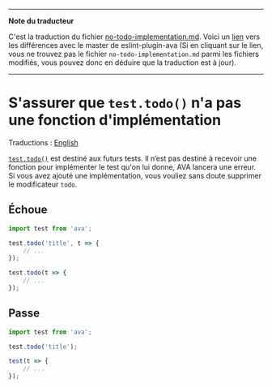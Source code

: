 ___
**Note du traducteur**

C'est la traduction du fichier [no-todo-implementation.md](https://github.com/avajs/eslint-plugin-ava/blob/master/docs/rules/no-todo-implementation.md). Voici un [lien](https://github.com/avajs/eslint-plugin-ava/compare/8e06ac80669622d5a85353994042de86cf27774c...master#diff-88dccb24456c40d7bcaf1c8e7517dcd3) vers les différences avec le master de eslint-plugin-ava (Si en cliquant sur le lien, vous ne trouvez pas le fichier `no-todo-implementation.md` parmi les fichiers modifiés, vous pouvez donc en déduire que la traduction est à jour).
___
# S'assurer que `test.todo()` n'a pas une fonction d'implémentation

Traductions : [English](https://github.com/avajs/eslint-plugin-ava/blob/master/docs/rules/no-todo-implementation.md)

[`test.todo()`](https://github.com/avajs/ava#test-placeholders-todo) est destiné aux futurs tests. Il n’est pas destiné à recevoir une fonction pour implémenter le test qu'on lui donne, AVA lancera une erreur. Si vous avez ajouté une implémentation, vous vouliez sans doute supprimer le modificateur `todo`.


## Échoue

```js
import test from 'ava';

test.todo('title', t => {
	// ...
});

test.todo(t => {
	// ...
});
```


## Passe

```js
import test from 'ava';

test.todo('title');

test(t => {
	// ...
});
```
